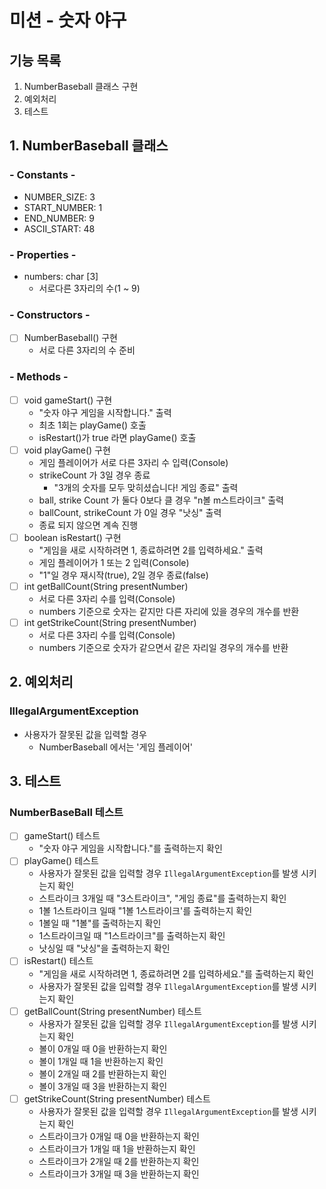 # 미션 - 숫자 야구
## 기능 목록
1. NumberBaseball 클래스 구현
2. 예외처리
3. 테스트

## 1. NumberBaseball 클래스
### - Constants -
- NUMBER_SIZE: 3
- START_NUMBER: 1
- END_NUMBER: 9
- ASCII_START: 48

### - Properties -
- numbers: char [3]
    - 서로다른 3자리의 수(1 ~ 9)

### - Constructors -
- [ ] NumberBaseball() 구현
    - 서로 다른 3자리의 수 준비

### - Methods -
- [ ] void gameStart() 구현
    - "숫자 야구 게임을 시작합니다." 출력
    - 최초 1회는 playGame() 호출
    - isRestart()가 true 라면 playGame() 호출
- [ ] void playGame() 구현
    - 게임 플레이어가 서로 다른 3자리 수 입력(Console)
    - strikeCount 가 3일 경우 종료
        - "3개의 숫자를 모두 맞히셨습니다! 게임 종료" 출력
    - ball, strike Count 가 둘다 0보다 클 경우 "n볼 m스트라이크" 출력
    - ballCount, strikeCount 가 0일 경우 "낫싱" 출력
    - 종료 되지 않으면 계속 진행
- [ ] boolean isRestart() 구현
    - "게임을 새로 시작하려면 1, 종료하려면 2를 입력하세요." 출력
    - 게임 플레이어가 1 또는 2 입력(Console)
    - "1"일 경우 재시작(true), 2일 경우 종료(false)
- [ ] int getBallCount(String presentNumber)
    - 서로 다른 3자리 수를 입력(Console)
    - numbers 기준으로 숫자는 같지만 다른 자리에 있을 경우의 개수를 반환
- [ ] int getStrikeCount(String presentNumber)
    - 서로 다른 3자리 수를 입력(Console)
    - numbers 기준으로 숫자가 같으면서 같은 자리일 경우의 개수를 반환

## 2. 예외처리
### IllegalArgumentException
- 사용자가 잘못된 값을 입력할 경우
    - NumberBaseball 에서는 '게임 플레이어'

## 3. 테스트
### NumberBaseBall 테스트
- [ ] gameStart() 테스트
    - "숫자 야구 게임을 시작합니다."를 출력하는지 확인
- [ ] playGame() 테스트
    - 사용자가 잘못된 값을 입력할 경우 `IllegalArgumentException`를 발생 시키는지 확인
    - 스트라이크 3개일 때 "3스트라이크", "게임 종료"를 출력하는지 확인
    - 1볼 1스트라이크 일때 "1볼 1스트라이크'를 출력하는지 확인
    - 1볼일 때 "1볼"를 출력하는지 확인
    - 1스트라이크일 때 "1스트라이크"를 출력하는지 확인
    - 낫싱일 때 "낫싱"을 출력하는지 확인
- [ ] isRestart() 테스트
    - "게임을 새로 시작하려면 1, 종료하려면 2를 입력하세요."를 출력하는지 확인
    - 사용자가 잘못된 값을 입력할 경우 `IllegalArgumentException`를 발생 시키는지 확인
- [ ] getBallCount(String presentNumber) 테스트
    - 사용자가 잘못된 값을 입력할 경우 `IllegalArgumentException`를 발생 시키는지 확인
    - 볼이 0개일 때 0을 반환하는지 확인
    - 볼이 1개일 때 1을 반환하는지 확인
    - 볼이 2개일 때 2를 반환하는지 확인
    - 볼이 3개일 때 3을 반환하는지 확인
- [ ] getStrikeCount(String presentNumber) 테스트
    - 사용자가 잘못된 값을 입력할 경우 `IllegalArgumentException`를 발생 시키는지 확인
    - 스트라이크가 0개일 때 0을 반환하는지 확인
    - 스트라이크가 1개일 때 1을 반환하는지 확인
    - 스트라이크가 2개일 때 2를 반환하는지 확인
    - 스트라이크가 3개일 때 3을 반환하는지 확인                                     